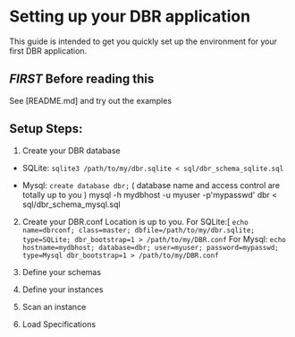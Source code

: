 Setting up your DBR application
===
This guide is intended to get you quickly set up the environment for your first DBR application.


*FIRST* Before reading this
---

See [README.md] and try out the examples

Setup Steps:
---

 1. Create your DBR database
   * SQLite:
     `sqlite3 /path/to/my/dbr.sqlite < sql/dbr_schema_sqlite.sql`

   * Mysql:
      `create database dbr;` ( database name and access control are totally up to you )
      mysql -h mydbhost -u myuser -p'mypasswd' dbr < sql/dbr_schema_mysql.sql
 2. Create your DBR.conf
    Location is up to you.
    For SQLite:[
    `echo name=dbrconf; class=master; dbfile=/path/to/my/dbr.sqlite; type=SQLite; dbr_bootstrap=1 > /path/to/my/DBR.conf`
    For Mysql:
    `echo hostname=mydbhost; database=dbr; user=myuser; password=mypasswd; type=Mysql
dbr_bootstrap=1 > /path/to/my/DBR.conf`

 2. Define your schemas
 3. Define your instances
 4. Scan an instance
 5. Load Specifications
 